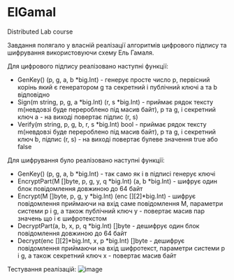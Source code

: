 # ElGamal

Distributed Lab course

Завдання полягало у власній реалізації алгоритмів цифрового підпису та шифрування використовуючи схему Ель Гамаля. 

Для цифрового підпису реалізовано наступні функції:
+ GenKey() (p, g, a, b *big.Int) - генерує просте число p, первісний корінь який є генератором g та секретний і публічний ключі a та b відповідно
+ Sign(m string, p, g, a *big.Int) (r, s *big.Int) - приймає рядок тексту m(невдовзі буде перероблено під масив байт), p та g, і секретний ключ a - на виході повертає підпис (r, s)
+ Verify(m string, p, g, b, r, s *big.Int) bool - приймає рядок тексту m(невдовзі буде перероблено під масив байт), p та g, і секретний ключ b, підпис (r, s) - на виході повертає булеве значення true або false

Для шифрування було реалізовано наступні функції:
+ GenKey() (p, g, a, b *big.Int) - так само як і в підписі генерує ключі
+ EncryptPart(M []byte, p, g, y, q *big.Int) (a, b *big.Int) - шифрує один блок повідомлення довжиною до 64 байт
+ Encrypt(M []byte, p, g, y *big.Int) (enc []\[2]*big.Int) - шифрує повідомлення приймаючи на вхід саме повідомлення M, параметри системи p і g, а також публічний ключ y - повертає масив пар значень що і є шифротекстом
+ DecryptPart(a, b, x, p, q *big.Int) []byte - дешифрує один блок повідомлення довжиною до 64 байт
+ Decrypt(enc [][2]*big.Int, x, p *big.Int) []byte - дешифрує повідомлення приймаючи на вхід шифротекст, параметри системи p і g, а також секретний ключ x - повертає масив байт


Тестування реалізацій:
![image](https://github.com/Zaptoss/Cryptography-for-Developers/assets/57064743/0f89e426-6f5a-4a34-9f99-964e34a1c646)
